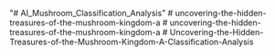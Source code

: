 "# AI_Mushroom_Classification_Analysis" 
#   u n c o v e r i n g - t h e - h i d d e n - t r e a s u r e s - o f - t h e - m u s h r o o m - k i n g d o m - a  
 #   u n c o v e r i n g - t h e - h i d d e n - t r e a s u r e s - o f - t h e - m u s h r o o m - k i n g d o m - a  
 #   U n c o v e r i n g - t h e - H i d d e n - T r e a s u r e s - o f - t h e - M u s h r o o m - K i n g d o m - A - C l a s s i f i c a t i o n - A n a l y s i s  
 